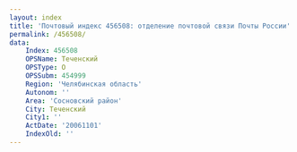```yaml
---
layout: index
title: 'Почтовый индекс 456508: отделение почтовой связи Почты России'
permalink: /456508/
data:
    Index: 456508
    OPSName: Теченский
    OPSType: О
    OPSSubm: 454999
    Region: 'Челябинская область'
    Autonom: ''
    Area: 'Сосновский район'
    City: Теченский
    City1: ''
    ActDate: '20061101'
    IndexOld: ''
---
```

